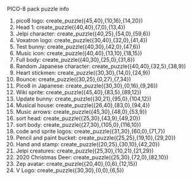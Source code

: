 PICO-8 pack puzzle info

1. pico8 logo: create_puzzle({45,40},{10,16},{14,20})
2. Head 1: create_puzzle({40,40},{7,0},{13,4})
3. Jelpi character: create_puzzle({40,25},{54,0},{59,6})
4. Voxatron logo: create_puzzle({30,40},{32,0},{41,4})
5. Test bunny:  create_puzzle({40,30},{42,0},{47,6})
6. Music icon: create_puzzle({40,40},{13,10},{18,15})
7. Full body: create_puzzle({40,30},{25,0},{31,8})
8. Random Japanese character: create_puzzle({40,40},{32,5},{38,9})
9. Heart stickmen: create_puzzle({30,30},{14,0},{24,9})
10. Bounce: create_puzzle({30,25},{0,27},{7,34})
11. Pico8 in Japanese: create_puzzle({30,30},{0,16},{9,26})
12. Wiki sprite: create_puzzle({45,40},{83,5},{89,12})
13. Update bunny: create_puzzle({30,21},{95,0},{104,12})
14. Musical house: create_puzzle({26,40},{83,0},{94,4})
15. Music arrows: create_puzzle({45,30},{48,0},{53,9})
16. sort head: create_puzzle({25,30},{43,9},{49,20})
17. sort body: create_puzzle({27,30},{105,0},{116,10})
18. code and sprite logos: create_puzzle({31,30},{60,0},{71,7})
19. Pencil and paint bucket: create_puzzle({25,25},{19,10},{29,20})
20. Hand and stamp: create_puzzle({20,25},{30,10},{42,20})
21. Jelpi creatures: create_puzzle({25,30},{10,21},{21,29})
22. 2020 Christmas Deer: create_puzzle({25,30},{72,0},{82,10})
23. Zep avatar: create_puzzle({20,40},{0,6},{12,15})
24. V Logo: create_puzzle({30,30},{0,0},{6,5})

